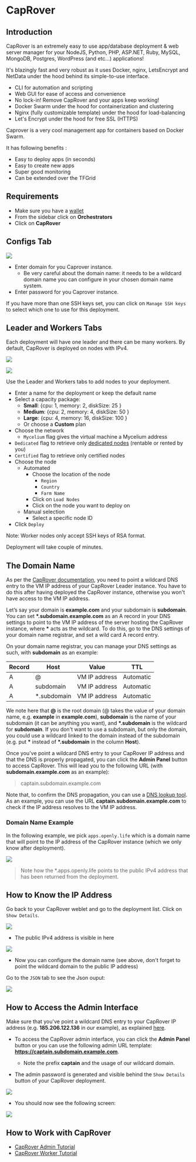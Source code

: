 <h1> CapRover </h1>

## Introduction

CapRover is an extremely easy to use app/database deployment & web server manager for your NodeJS, Python, PHP, ASP.NET, Ruby, MySQL, MongoDB, Postgres, WordPress (and etc...) applications!

It's blazingly fast and very robust as it uses Docker, nginx, LetsEncrypt and NetData under the hood behind its simple-to-use interface.

- CLI for automation and scripting
- Web GUI for ease of access and convenience
- No lock-in! Remove CapRover and your apps keep working!
- Docker Swarm under the hood for containerization and clustering
- Nginx (fully customizable template) under the hood for load-balancing
- Let's Encrypt under the hood for free SSL (HTTPS)

Caprover is a very cool management app for containers based on Docker Swarm.

It has following benefits : 

- Easy to deploy apps (in seconds)
- Easy to create new apps
- Super good monitoring
- Can be extended over the TFGrid

## Requirements

- Make sure you have a [wallet](../wallet_connector.md)
- From the sidebar click on **Orchestrators**
- Click on **CapRover**

## Configs Tab

![ ](./img/solutions_caprover.png)

- Enter domain for you Caprover instance. 
  - Be very careful about the domain name: it needs to be a wildcard domain name you can configure in your chosen domain name system.
- Enter password for you Caprover instance.

If you have more than one SSH keys set, you can click on `Manage SSH keys` to select which one to use for this deployment.

## Leader and Workers Tabs

Each deployment will have one leader and there can be many workers. By default, CapRover is deployed on nodes with IPv4.

![ ](./img/solutions_caprover_leader.png)

![ ](./img/solutions_caprover_workers.png)

Use the Leader and Workers tabs to add nodes to your deployment.

- Enter a name for the deployment or keep the default name
- Select a capacity package:
    - **Small**: {cpu: 1, memory: 2, diskSize: 25 }
    - **Medium**: {cpu: 2, memory: 4, diskSize: 50 }
    - **Large**: {cpu: 4, memory: 16, diskSize: 100 }
    - Or choose a **Custom** plan
- Choose the network
   - `Mycelium` flag gives the virtual machine a Mycelium address
- `Dedicated` flag to retrieve only [dedicated nodes](../deploy/node_finder.md#dedicated-nodes) (rentable or rented by you)
- `Certified` flag to retrieve only certified nodes 
- Choose the node 
  - Automated
    - Choose the location of the node
       - `Region`
       - `Country`
       - `Farm Name`
    - Click on `Load Nodes`
    - Click on the node you want to deploy on
  - Manual selection
    - Select a specific node ID
- Click `Deploy`

Note: Worker nodes only accept SSH keys of RSA format.

Deployment will take couple of minutes.

## The Domain Name

As per the [CapRover documentation](https://caprover.com/docs/get-started.html), you need to point a wildcard DNS entry to the VM IP address of your CapRover Leader instance. You have to do this after having deployed the CapRover instance, otherwise you won't have access to the VM IP address.

Let’s say your domain is **example.com** and your subdomain is **subdomain**. You can set **\*.subdomain.example.com** as an A record in your DNS settings to point to the VM IP address of the server hosting the CapRover instance, where **\*** acts as the wildcard. To do this, go to the DNS settings of your domain name registrar, and set a wild card A record entry.

On your domain name registrar, you can manage your DNS settings as such, with **subdomain** as an example:

| Record | Host          | Value         | TTL       |
| ------ | ------------- | ------------- | --------- |
| A      | @             | VM IP address | Automatic |
| A      | subdomain     | VM IP address | Automatic |
| A      | \*.subdomain  | VM IP address | Automatic |

We note here that **@** is the root domain (@ takes the value of your domain name, e.g. **example** in **example.com**), **subdomain** is the name of your subdomain (it can be anything you want), and **\*.subdomain** is the wildcard for **subdomain**. If you don't want to use a subdomain, but only the domain, you could use a wildcard linked to the domain instead of the subdomain (e.g. put **\*** instead of **\*.subdomain** in the column **Host**).

Once you've point a wildcard DNS entry to your CapRover IP address and that the DNS is properly propagated, you can click the **Admin Panel** button to access CapRover. This will lead you to the following URL (with **subdomain.example.com** as an example):

> captain.subdomain.example.com

Note that, to confirm the DNS propagation, you can use a [DNS lookup tool](https://mxtoolbox.com/DNSLookup.aspx). As an example, you can use the URL **captain.subdomain.example.com** to check if the IP address resolves to the VM IP address.

### Domain Name Example

In the following example, we pick ```apps.openly.life``` which is a domain name that will point to the IP address of the CapRover instance (which we only know after deployment).

![ ](./img/domain_name_caprover_config.png)

> Note how the *.apps.openly.life points to the public IPv4 address that has been returned from the deployment. 

## How to Know the IP Address

Go back to your CapRover weblet and go to the deployment list. Click on `Show Details`.

![ ](./img/solution_caprover_list.png)

- The public IPv4 address is visible in here

![](./img/solutions_caprover_ipaddress.png)

- Now you can configure the domain name (see above, don't forget to point the wildcard domain to the public IP address)

Go to the `JSON` tab to see the Json ouput:

![](./img/solutions_caprover_json.png)

## How to Access the Admin Interface

Make sure that you've point a wildcard DNS entry to your CapRover IP address (e.g. **185.206.122.136** in our example), as explained [here](#the-domain-name).

* To access the CapRover admin interface, you can click the **Admin Panel** button or you can use the following admin URL template: **https://captain.subdomain.example.com**. 
  * Note the prefix **captain** and the usage of our wildcard domain.

* The admin password is generated and visible behind the `Show Details` button of your CapRover deployment. 

![ ](./img/caprover_login.png)

* You should now see the following screen:

![ ](./img/captain_login+weblet_caprover_.png)

## How to Work with CapRover

* [CapRover Admin Tutorial](./caprover_admin.md)
* [CapRover Worker Tutorial](./caprover_worker.md)
